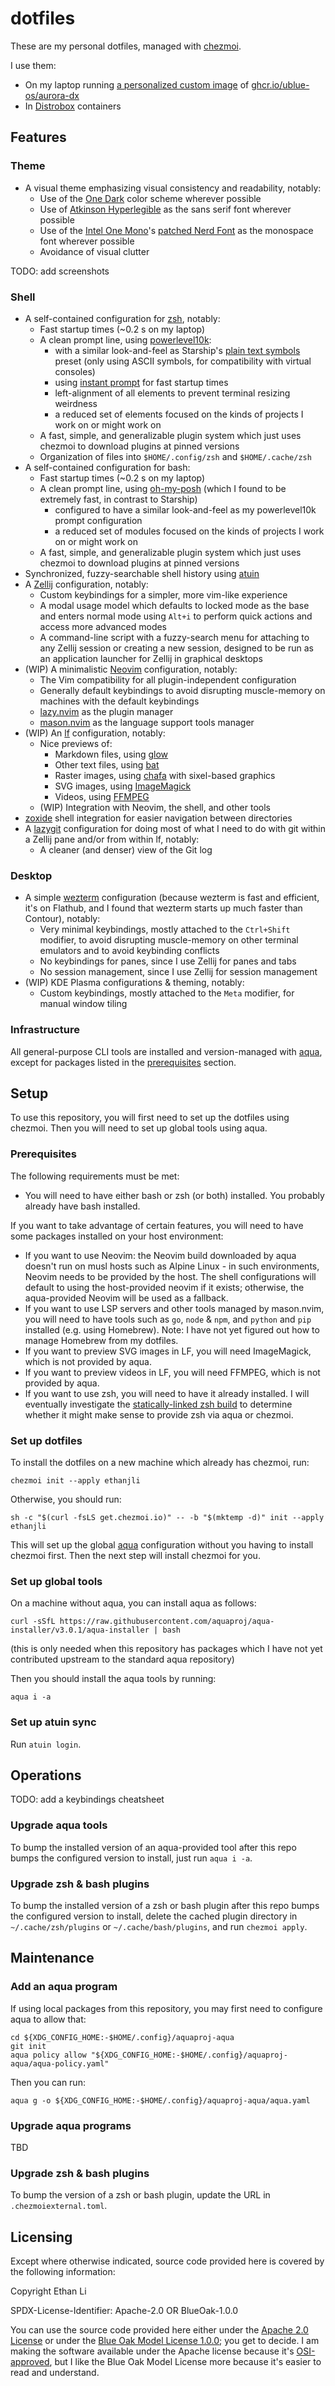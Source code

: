 dotfiles
========

These are my personal dotfiles, managed with [chezmoi](https://chezmoi.io).

I use them:
- On my laptop running [a personalized custom image](https://github.com/ethanjli/lutho-os)
  of [ghcr.io/ublue-os/aurora-dx](https://github.com/ublue-os/bluefin/pkgs/container/aurora-dx)
- In [Distrobox](https://github.com/89luca89/distrobox/) containers

## Features

### Theme

- A visual theme emphasizing visual consistency and readability, notably:
  - Use of the [One Dark](https://onedarktheme.com/) color scheme wherever possible
  - Use of [Atkinson Hyperlegible](https://brailleinstitute.org/freefont) as the sans serif font
    wherever possible
  - Use of the [Intel One Mono](https://www.intel.com/content/www/us/en/company-overview/one-monospace-font.html)'s
    [patched Nerd Font](https://github.com/ryanoasis/nerd-fonts/tree/master/patched-fonts/IntelOneMono)
    as the monospace font wherever possible
  - Avoidance of visual clutter

TODO: add screenshots

### Shell

- A self-contained configuration for [zsh](https://www.zsh.org/), notably:
  - Fast startup times (~0.2 s on my laptop)
  - A clean prompt line, using [powerlevel10k](https://github.com/romkatv/powerlevel10k):
    - with a similar look-and-feel as Starship's
      [plain text symbols](https://starship.rs/presets/plain-text.html) preset (only using ASCII
      symbols, for compatibility with virtual consoles)
    - using [instant prompt](https://github.com/romkatv/powerlevel10k?tab=readme-ov-file#instant-prompt)
      for fast startup times
    - left-alignment of all elements to prevent terminal resizing weirdness
    - a reduced set of elements focused on the kinds of projects I work on or might work on
  - A fast, simple, and generalizable plugin system which just uses chezmoi to download plugins at
    pinned versions
  - Organization of files into `$HOME/.config/zsh` and `$HOME/.cache/zsh`
- A self-contained configuration for bash:
  - Fast startup times (~0.2 s on my laptop)
  - A clean prompt line, using [oh-my-posh](https://ohmyposh.dev/) (which I found to be extremely
    fast, in contrast to Starship)
    - configured to have a similar look-and-feel as my powerlevel10k prompt configuration
    - a reduced set of modules focused on the kinds of projects I work on or might work on
  - A fast, simple, and generalizable plugin system which just uses chezmoi to download plugins at
    pinned versions
- Synchronized, fuzzy-searchable shell history using [atuin](https://github.com/atuinsh/atuin)
- A [Zellij](https://zellij.dev/) configuration, notably:
  - Custom keybindings for a simpler, more vim-like experience
  - A modal usage model which defaults to locked mode as the base and enters normal mode using
    `Alt+i` to perform quick actions and access more advanced modes
  - A command-line script with a fuzzy-search menu for attaching to any Zellij session or creating
    a new session, designed to be run as an application launcher for Zellij in graphical desktops
- (WIP) A minimalistic [Neovim](https://neovim.io/) configuration, notably:
  - The Vim compatibility for all plugin-independent configuration
  - Generally default keybindings to avoid disrupting muscle-memory on machines with the default
    keybindings
  - [lazy.nvim](https://github.com/folke/lazy.nvim) as the plugin manager
  - [mason.nvim](https://github.com/williamboman/mason.nvim) as the language support tools manager
- (WIP) An [lf](https://github.com/gokcehan/lf) configuration, notably:
  - Nice previews of:
    - Markdown files, using [glow](https://github.com/charmbracelet/glow)
    - Other text files, using [bat](https://github.com/sharkdp/bat)
    - Raster images, using [chafa](https://hpjansson.org/chafa/) with sixel-based graphics
    - SVG images, using [ImageMagick](https://imagemagick.org/index.php)
    - Videos, using [FFMPEG](https://ffmpeg.org/)
  - (WIP) Integration with Neovim, the shell, and other tools
- [zoxide](https://github.com/ajeetdsouza/zoxide) shell integration for easier navigation between
  directories
- A [lazygit](https://github.com/jesseduffield/lazygit) configuration for doing most of what I need
  to do with git within a Zellij pane and/or from within lf, notably:
  - A cleaner (and denser) view of the Git log

### Desktop

- A simple [wezterm](https://wezfurlong.org/wezterm/) configuration (because wezterm is fast and
  efficient, it's on Flathub, and I found that wezterm starts up much faster than Contour), notably:
  - Very minimal keybindings, mostly attached to the `Ctrl+Shift` modifier, to avoid disrupting
    muscle-memory on other terminal emulators and to avoid keybinding conflicts
  - No keybindings for panes, since I use Zellij for panes and tabs
  - No session management, since I use Zellij for session management
- (WIP) KDE Plasma configurations & theming, notably:
  - Custom keybindings, mostly attached to the `Meta` modifier, for manual window tiling

### Infrastructure

All general-purpose CLI tools are installed and version-managed with
[aqua](https://aquaproj.github.io/), except for packages listed in the
[prerequisites](#prerequisites) section.


## Setup

To use this repository, you will first need to set up the dotfiles using chezmoi. Then you will need
to set up global tools using aqua.

### Prerequisites

The following requirements must be met:

- You will need to have either bash or zsh (or both) installed. You probably already have bash
  installed.

If you want to take advantage of certain features, you will need to have some packages installed on
your host environment:

- If you want to use Neovim: the Neovim build downloaded by aqua doesn't run on musl hosts such as
  Alpine Linux - in such environments, Neovim needs to be provided by the host. The shell
  configurations will default to using the host-provided neovim if it exists; otherwise, the
  aqua-provided Neovim will be used as a fallback.
- If you want to use LSP servers and other tools managed by mason.nvim, you will need to have tools
  such as `go`, `node` & `npm`, and `python` and `pip` installed (e.g. using Homebrew). Note: I have
  not yet figured out how to manage Homebrew from my dotfiles.
- If you want to preview SVG images in LF, you will need ImageMagick, which is not provided by aqua.
- If you want to preview videos in LF, you will need FFMPEG, which is not provided by aqua.
- If you want to use zsh, you will need to have it already installed.
  I will eventually investigate the [statically-linked zsh build](https://github.com/romkatv/zsh-bin)
  to determine whether it might make sense to provide zsh via aqua or chezmoi.

### Set up dotfiles

To install the dotfiles on a new machine which already has chezmoi, run:

```
chezmoi init --apply ethanjli
```

Otherwise, you should run:

```
sh -c "$(curl -fsLS get.chezmoi.io)" -- -b "$(mktemp -d)" init --apply ethanjli
```

This will set up the global [aqua](https://aquaproj.github.io) configuration without you having to
install chezmoi first. Then the next step will install chezmoi for you.

### Set up global tools

On a machine without aqua, you can install aqua as follows:

```
curl -sSfL https://raw.githubusercontent.com/aquaproj/aqua-installer/v3.0.1/aqua-installer | bash
```

(this is only needed when this repository has packages which I have not yet contributed upstream
to the standard aqua repository)

Then you should install the aqua tools by running:

```
aqua i -a
```

### Set up atuin sync

Run `atuin login`.

## Operations

TODO: add a keybindings cheatsheet

### Upgrade aqua tools

To bump the installed version of an aqua-provided tool after this repo bumps the configured version
to install, just run `aqua i -a`.

### Upgrade zsh & bash plugins

To bump the installed version of a zsh or bash plugin after this repo bumps the configured version
to install, delete the cached plugin directory in `~/.cache/zsh/plugins` or `~/.cache/bash/plugins`,
and run `chezmoi apply`.

## Maintenance

### Add an aqua program

If using local packages from this repository, you may first need to configure aqua to allow that:

```
cd ${XDG_CONFIG_HOME:-$HOME/.config}/aquaproj-aqua
git init
aqua policy allow "${XDG_CONFIG_HOME:-$HOME/.config}/aquaproj-aqua/aqua-policy.yaml"
```

Then you can run:

```
aqua g -o ${XDG_CONFIG_HOME:-$HOME/.config}/aquaproj-aqua/aqua.yaml
```

### Upgrade aqua programs

TBD

### Upgrade zsh & bash plugins

To bump the version of a zsh or bash plugin, update the URL in `.chezmoiexternal.toml`.

## Licensing

Except where otherwise indicated, source code provided here is covered by the following information:

Copyright Ethan Li

SPDX-License-Identifier: Apache-2.0 OR BlueOak-1.0.0

You can use the source code provided here either under the
[Apache 2.0 License](https://www.apache.org/licenses/LICENSE-2.0)
or under the
[Blue Oak Model License 1.0.0](https://blueoakcouncil.org/license/1.0.0);
you get to decide. I am making the software available under the Apache license because it's
[OSI-approved](https://writing.kemitchell.com/2019/05/05/Rely-on-OSI.html),
but I like the Blue Oak Model License more because it's easier to read and understand.
